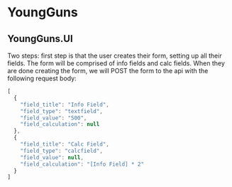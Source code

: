 # YoungGuns

## YoungGuns.UI
Two steps: first step is that the user creates their form, setting up all their fields. The form will be comprised of info fields and calc fields. When they are done creating the form, we will POST the form to the api with the following request body:

```js
[
  {
    "field_title": "Info Field",
    "field_type": "textfield",
    "field_value": "500",
    "field_calculation": null
  },
  {
    "field_title": "Calc Field",
    "field_type": "calcfield",
    "field_value": null,
    "field_calculation": "[Info Field] * 2"
  }
]
```
